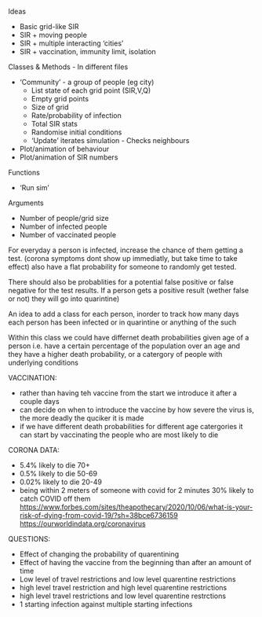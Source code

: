 Ideas
- Basic grid-like SIR
- SIR + moving people
- SIR + multiple interacting ‘cities’
- SIR + vaccination, immunity limit, isolation

Classes & Methods - In different files
- ‘Community’ - a group of people (eg city)
    - List state of each grid point (SIR,V,Q)
    - Empty grid points
    - Size of grid
    - Rate/probability of infection
    - Total SIR stats
    - Randomise initial conditions
    - ‘Update’ iterates simulation
            - Checks neighbours
- Plot/animation of behaviour 
- Plot/animation of SIR numbers

Functions
- ‘Run sim’

Arguments
- Number of people/grid size
- Number of infected people
- Number of vaccinated people



For everyday a person is infected, increase the chance of them getting a test. 
(corona symptoms dont show up immediatly, but take time to take effect)
also have a flat probability for someone to randomly get tested.

There should also be probablities for a potential false positive or false negative for the test results.
If a person gets a positive result (wether false or not) they will go into quarintine)

An idea to add a class for each person, inorder to track how many days each person has been infected or in quarintine
or anything of the such

Within this class we could have differnet death probabilities given age of a person i.e. have a certain percentage of
the population over an age and they have a higher death probability, or a catergory of people with underlying conditions


VACCINATION:
- rather than having teh vaccine from the start we introduce it after a couple days
- can decide on when to introduce the vaccine by how severe the virus is, the more deadly the quciker it is made
- if we have different death probabilities for different age catergories it can start by vaccinating the people who are
most likely to die

CORONA DATA:
- 5.4% likely to die 70+
- 0.5% likely to die 50-69
- 0.02% likely to die 20-49
- being within 2 meters of someone with covid for 2 minutes 30% likely to catch COVID off them
https://www.forbes.com/sites/theapothecary/2020/10/06/what-is-your-risk-of-dying-from-covid-19/?sh=38bce6736159
https://ourworldindata.org/coronavirus

QUESTIONS:
- Effect of changing the probability of quarentining 
- Effect of having the vaccine from the beginning than after an amount of time
- Low level of travel restrictions and low level quarentine restrictions
- high level travel restriction and high level quarentine restrictions
- high level travel restrictions and low level quarentine restrctions 
- 1 starting infection against multiple starting infections



